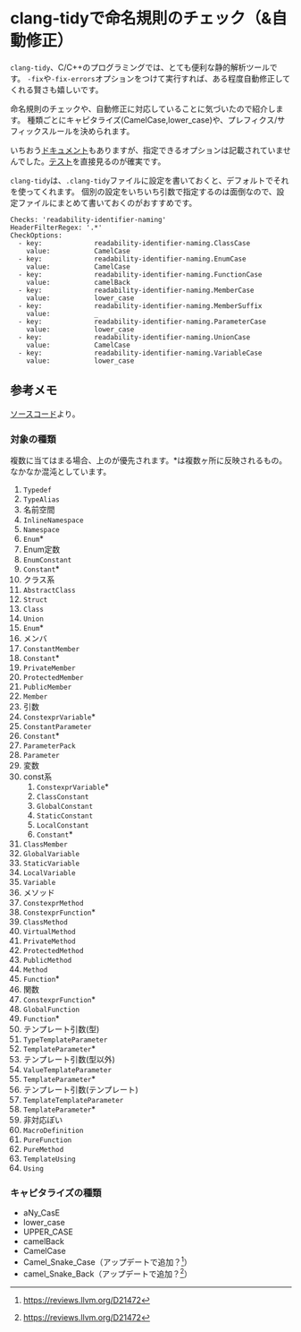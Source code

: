 <!--
id: 9753609385c7e4ff5222
url: https://qiita.com/tenmyo/items/9753609385c7e4ff5222
created_at: 2018-01-30T15:23:48+09:00
updated_at: 2018-02-02T12:25:59+09:00
private: false
coediting: false
tags:
- C++
- 命名規則
- naming
- lint
- clang-tidy
team: null
-->

# clang-tidyで命名規則のチェック（&自動修正）

`clang-tidy`、C/C++のプログラミングでは、とても便利な静的解析ツールです。
`-fix`や`-fix-errors`オプションをつけて実行すれば、ある程度自動修正してくれる賢さも嬉しいです。

命名規則のチェックや、自動修正に対応していることに気づいたので紹介します。
種類ごとにキャピタライズ(CamelCase,lower_case)や、プレフィクス/サフィックスルールを決められます。

いちおう[ドキュメント](https://clang.llvm.org/extra/clang-tidy/checks/readability-identifier-naming.html)もありますが、指定できるオプションは記載されていませんでした。[テスト](http://llvm.org/svn/llvm-project/clang-tools-extra/trunk/test/clang-tidy/readability-identifier-naming.cpp)を直接見るのが確実です。

`clang-tidy`は、`.clang-tidy`ファイルに設定を書いておくと、デフォルトでそれを使ってくれます。
個別の設定をいちいち引数で指定するのは面倒なので、設定ファイルにまとめて書いておくのがおすすめです。

```yaml:.clang-tidy
Checks: 'readability-identifier-naming'
HeaderFilterRegex: '.*'
CheckOptions:
  - key:             readability-identifier-naming.ClassCase
    value:           CamelCase
  - key:             readability-identifier-naming.EnumCase
    value:           CamelCase
  - key:             readability-identifier-naming.FunctionCase
    value:           camelBack
  - key:             readability-identifier-naming.MemberCase
    value:           lower_case
  - key:             readability-identifier-naming.MemberSuffix
    value:           _
  - key:             readability-identifier-naming.ParameterCase
    value:           lower_case
  - key:             readability-identifier-naming.UnionCase
    value:           CamelCase
  - key:             readability-identifier-naming.VariableCase
    value:           lower_case
```

## 参考メモ
[ソースコード](http://llvm.org/svn/llvm-project/clang-tools-extra/trunk/clang-tidy/readability/IdentifierNamingCheck.cpp)より。

### 対象の種類
複数に当てはまる場合、上のが優先されます。*は複数ヶ所に反映されるもの。なかなか混沌としています。

1. `Typedef`
1. `TypeAlias`
1. 名前空間
  1. `InlineNamespace`
  1. `Namespace`
1. `Enum`*
1. Enum定数
  1. `EnumConstant`
  1. `Constant`*
1. クラス系
  1. `AbstractClass`
  1. `Struct`
  1. `Class`
  1. `Union`
  1. `Enum`*
1. メンバ
  1. `ConstantMember`
  1. `Constant`*
  1. `PrivateMember`
  1. `ProtectedMember`
  1. `PublicMember`
  1. `Member`
1. 引数
  1. `ConstexprVariable`*
  1. `ConstantParameter`
  1. `Constant`*
  1. `ParameterPack`
  1. `Parameter`
1. 変数
  1. const系
     1. `ConstexprVariable`*
     1. `ClassConstant`
     1. `GlobalConstant`
     1. `StaticConstant`
     1. `LocalConstant`
     1. `Constant`*
  1. `ClassMember`
  1. `GlobalVariable`
  1. `StaticVariable`
  1. `LocalVariable`
  1. `Variable`
1. メソッド
  1. `ConstexprMethod`
  1. `ConstexprFunction`*
  1. `ClassMethod`
  1. `VirtualMethod`
  1. `PrivateMethod`
  1. `ProtectedMethod`
  1. `PublicMethod`
  1. `Method`
  1. `Function`*
1. 関数
  1. `ConstexprFunction`*
  1. `GlobalFunction`
  1. `Function`*
1. テンプレート引数(型)
  1. `TypeTemplateParameter`
  1. `TemplateParameter`*
1. テンプレート引数(型以外)
  1. `ValueTemplateParameter`
  1. `TemplateParameter`*
1. テンプレート引数(テンプレート)
  1. `TemplateTemplateParameter`
  1. `TemplateParameter`*
1. 非対応ぽい
  1. `MacroDefinition`
  1. `PureFunction`
  1. `PureMethod`
  1. `TemplateUsing`
  1. `Using`

### キャピタライズの種類

- aNy_CasE
- lower_case
- UPPER_CASE
- camelBack
- CamelCase
- Camel_Snake_Case（アップデートで追加？[^1]）
- camel_Snake_Back（アップデートで追加？[^1]）

[^1]: https://reviews.llvm.org/D21472
